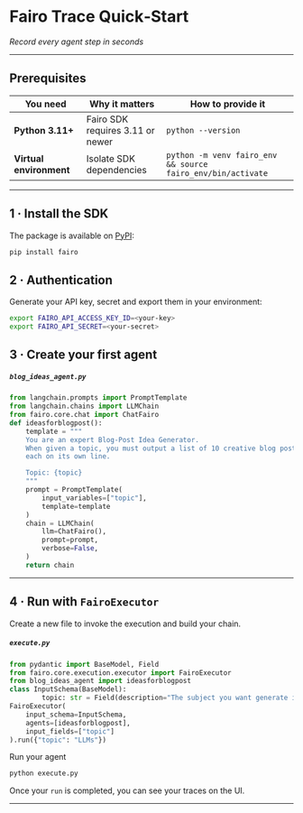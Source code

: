 # Fairo Trace Quick‑Start  
*Record every agent step in seconds*

---

## Prerequisites

| You need | Why it matters | How to provide it |
|----------|----------------|-------------------|
| **Python 3.11+** | Fairo SDK requires 3.11 or newer | `python --version` |
| **Virtual environment** | Isolate SDK dependencies | `python -m venv fairo_env && source fairo_env/bin/activate` |

---

## 1 · Install the SDK

The package is available on <a href="https://pypi.org/project/fairo" target="_blank">PyPI</a>:

```bash
pip install fairo
```

## 2 · Authentication

Generate your API key, secret and export them in your environment:

```bash
export FAIRO_API_ACCESS_KEY_ID=<your-key>
export FAIRO_API_SECRET=<your-secret>
```

## 3 · Create your first agent
##### `blog_ideas_agent.py`
```python
from langchain.prompts import PromptTemplate
from langchain.chains import LLMChain
from fairo.core.chat import ChatFairo
def ideasforblogpost():
    template = """
    You are an expert Blog-Post Idea Generator.
    When given a topic, you must output a list of 10 creative blog post titles,
    each on its own line.

    Topic: {topic}
    """
    prompt = PromptTemplate(
        input_variables=["topic"],
        template=template
    )
    chain = LLMChain(
        llm=ChatFairo(),
        prompt=prompt,
        verbose=False,
    )
    return chain
```

---

## 4 · Run with **`FairoExecutor`**

Create a new file to invoke the execution and build your chain.

##### `execute.py`
```python
from pydantic import BaseModel, Field
from fairo.core.execution.executor import FairoExecutor
from blog_ideas_agent import ideasforblogpost
class InputSchema(BaseModel):
        topic: str = Field(description="The subject you want generate ideas for")
FairoExecutor(
    input_schema=InputSchema,
    agents=[ideasforblogpost],
    input_fields=["topic"]
).run({"topic": "LLMs"})
```

Run your agent
```bash
python execute.py
```

Once your `run` is completed, you can see your traces on the UI.

---